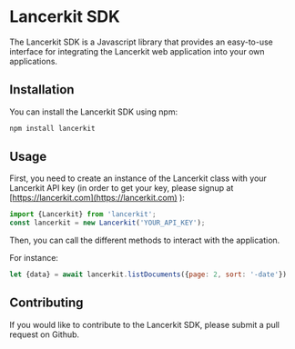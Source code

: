 # Lancerkit SDK

The Lancerkit SDK is a Javascript library that provides an easy-to-use interface for integrating the Lancerkit web application into your own applications.

## Installation

You can install the Lancerkit SDK using npm:

```bash 
npm install lancerkit 
``` 

## Usage

First, you need to create an instance of the Lancerkit class with your Lancerkit API key (in order to get your key, please signup at [https://lancerkit.com](https://lancerkit.com) ):

```js 
import {Lancerkit} from 'lancerkit'; 
const lancerkit = new Lancerkit('YOUR_API_KEY');
```

Then, you can call the different methods to interact with the application. 

For instance: 
```js 
let {data} = await lancerkit.listDocuments({page: 2, sort: '-date'})
```

## Contributing

If you would like to contribute to the Lancerkit SDK, please submit a pull request on Github.